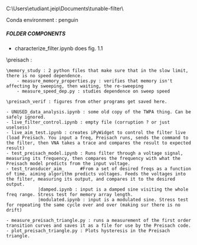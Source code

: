 C:\Users\etudiant.jeip\Documents\tunable-filter\

Conda environment : penguin


##### FOLDER COMPONENTS


- characterize_filter.ipynb does fig. 1.1

\preisach : 

	\memory_study : 2 python files that make sure that in the slow limit, there is no speed dependence.
		- measure_memory_properties.py : verifies that memory isn't affecting by sweeping, then waiting, the re-sweeping
		- measure_speed_dep.py : studies dependence on sweep speed

	\preisach_verif : figures from other programs get saved here.

	- UNUSED_data_analysis.ipynb : some old copy of the TWPA thing. Can be safely ignored.
	- live_filter_control.ipynb : empty file (corruption ? or just uselsess)
	- live_aim_test.ipynb : creates iPyWidget to control the filter live (load Preisach. You input a freq, Preisach runs, sends the command to the filter, then VNA takes a trace and compares the result to expected result)
	- test_preisach_model.ipynb : Runs filter through a voltage signal, measuring its frequency, then compares the frequency with what the Preisach model predicts from the input voltage.
	- test_transducer_aim_		#From a set of desired freqs as a function of time, aiming algorithm predicts voltages. Feeds the voltages into the filter, measuring its output, and compares it to the desired output.
			    |damped.ipynb : input is a damped sine visiting the whole freq range. Stress test for memory array length.
			    |modulated.ipynb : input is a modulated sine. Stress test for repeating the same cycle over and over (making sur there is no drift)

	- measure_preisach_triangle.py : runs a measurement of the first order transition curves and saves it as a file for use by the Preisach code.
	- plot_preisach_triangle.py : Plots hysteresis in the Preisach triangle.